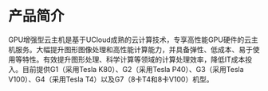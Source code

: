 # 产品简介



GPU增强型云主机是基于UCloud成熟的云计算技术，专享高性能GPU硬件的云主机服务。大幅提升图形图像处理和高性能计算能力，并具备弹性、低成本、易于使用等特性。有效提升图形处理、科学计算等领域的计算处理效率，降低IT成本投入。目前提供G1（采用Tesla K80）、G2（采用Tesla P40）、G3（采用Tesla V100）、G4（采用Tesla T4）以及G7（8卡T4和8卡V100）机型。

